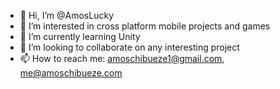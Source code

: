 - 👋 Hi, I’m @AmosLucky
- 👀 I’m interested in cross platform mobile projects and games
- 🌱 I’m currently learning Unity
- 💞️ I’m looking to collaborate on any interesting project
- 📫 How to reach me: amoschibueze1@gmail.com, me@amoschibueze.com



